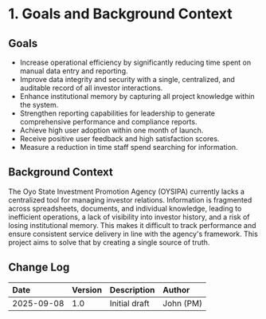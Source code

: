 # 1. Goals and Background Context

## Goals

*   Increase operational efficiency by significantly reducing time spent on manual data entry and reporting.
*   Improve data integrity and security with a single, centralized, and auditable record of all investor interactions.
*   Enhance institutional memory by capturing all project knowledge within the system.
*   Strengthen reporting capabilities for leadership to generate comprehensive performance and compliance reports.
*   Achieve high user adoption within one month of launch.
*   Receive positive user feedback and high satisfaction scores.
*   Measure a reduction in time staff spend searching for information.

## Background Context

The Oyo State Investment Promotion Agency (OYSIPA) currently lacks a centralized tool for managing investor relations. Information is fragmented across spreadsheets, documents, and individual knowledge, leading to inefficient operations, a lack of visibility into investor history, and a risk of losing institutional memory. This makes it difficult to track performance and ensure consistent service delivery in line with the agency's framework. This project aims to solve that by creating a single source of truth.

## Change Log

| Date | Version | Description | Author |
| :--- | :--- | :--- | :--- |
| 2025-09-08 | 1.0 | Initial draft | John (PM) |
